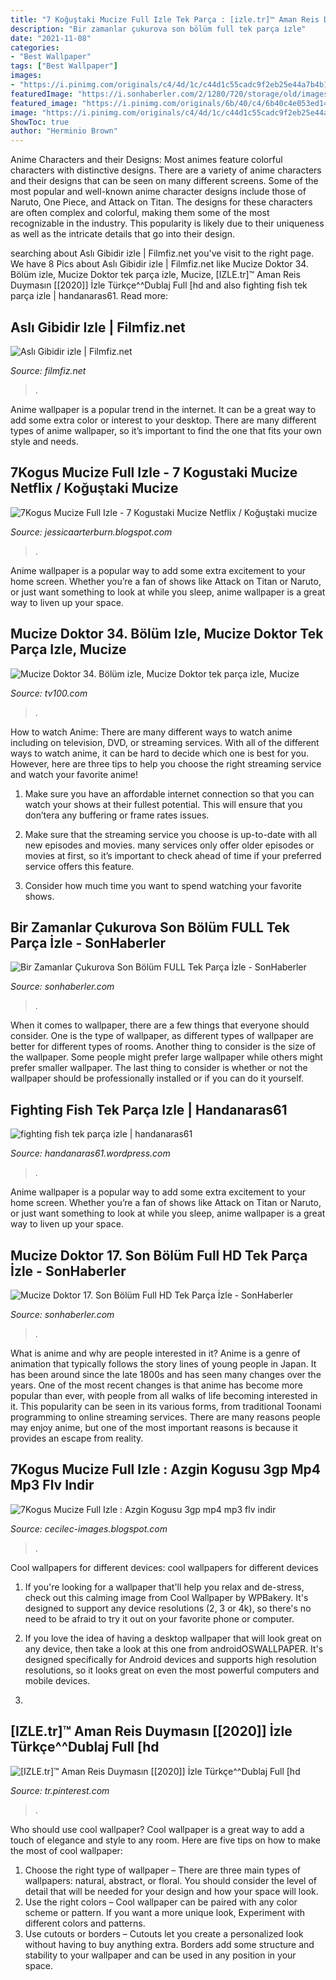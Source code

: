 ```yaml
---
title: "7 Koğuştaki Mucize Full Izle Tek Parça : [izle.tr]™ Aman Reis Duymasın [[2020]] İzle Türkçe^^dublaj Full [hd"
description: "Bir zamanlar çukurova son bölüm full tek parça i̇zle"
date: "2021-11-08"
categories:
- "Best Wallpaper"
tags: ["Best Wallpaper"]
images:
- "https://i.pinimg.com/originals/c4/4d/1c/c44d1c55cadc9f2eb25e44a7b4b1e227.jpg"
featuredImage: "https://i.sonhaberler.com/2/1280/720/storage/old/images/video/cover_zuleyha-yilmaz.jpg"
featured_image: "https://i.pinimg.com/originals/6b/40/c4/6b40c4e053ed148911ee21cbc99ce4f1.jpg"
image: "https://i.pinimg.com/originals/c4/4d/1c/c44d1c55cadc9f2eb25e44a7b4b1e227.jpg"
ShowToc: true
author: "Herminio Brown"
---
```



Anime Characters and their Designs: Most animes feature colorful characters with distinctive designs.
There are a variety of anime characters and their designs that can be seen on many different screens. Some of the most popular and well-known anime character designs include those of Naruto, One Piece, and Attack on Titan. The designs for these characters are often complex and colorful, making them some of the most recognizable in the industry. This popularity is likely due to their uniqueness as well as the intricate details that go into their design.

	

		
searching about Aslı Gibidir izle | Filmfiz.net you've visit to the right page. We have 8 Pics about Aslı Gibidir izle | Filmfiz.net like Mucize Doktor 34. Bölüm izle, Mucize Doktor tek parça izle, Mucize, [IZLE.tr]™ Aman Reis Duymasın [[2020]] İzle Türkçe^^Dublaj Full [hd and also fighting fish tek parça izle | handanaras61. Read more:
		
    
## Aslı Gibidir Izle | Filmfiz.net

<img loading=lazy src="https://filmfiz.net/wp-content/uploads/2019/08/asli-gibidir-izle.jpg" onerror="this.onerror=null;this.src='https://tse1.mm.bing.net/th?id=OIP.r-nrs9jlakoglDc_K9STHgAAAA&amp;pid=15.1';" alt="Aslı Gibidir izle | Filmfiz.net">

_Source: filmfiz.net_

>. 

	

Anime wallpaper is a popular trend in the internet. It can be a great way to add some extra color or interest to your desktop. There are many different types of anime wallpaper, so it’s important to find the one that fits your own style and needs.

    
## 7Kogus Mucize Full Izle - 7 Kogustaki Mucize Netflix / Koğuştaki Mucize

<img loading=lazy src="https://i.ytimg.com/vi/wZkTJDuI3No/maxresdefault.jpg" onerror="this.onerror=null;this.src='https://tse3.mm.bing.net/th?id=OIP.a2N7-VRbnX7EMbZcKCdmjQHaEK&amp;pid=15.1';" alt="7Kogus Mucize Full Izle - 7 Kogustaki Mucize Netflix / Koğuştaki mucize">

_Source: jessicaarterburn.blogspot.com_

>. 

	

Anime wallpaper is a popular way to add some extra excitement to your home screen. Whether you’re a fan of shows like Attack on Titan or Naruto, or just want something to look at while you sleep, anime wallpaper is a great way to liven up your space.

    
## Mucize Doktor 34. Bölüm Izle, Mucize Doktor Tek Parça Izle, Mucize

<img loading=lazy src="https://i.tv100.com/storage/files/images/2020/10/22/mucize-doktor-34-son-bolum-07Uw_cover.jpg" onerror="this.onerror=null;this.src='https://tse3.mm.bing.net/th?id=OIP.COQWMgMrFTCC1tUOjfWcCQHaEK&amp;pid=15.1';" alt="Mucize Doktor 34. Bölüm izle, Mucize Doktor tek parça izle, Mucize">

_Source: tv100.com_

>. 

	

How to watch Anime: There are many different ways to watch anime including on television, DVD, or streaming services.
With all of the different ways to watch anime, it can be hard to decide which one is best for you. However, here are three tips to help you choose the right streaming service and watch your favorite anime!
1. Make sure you have an affordable internet connection so that you can watch your shows at their fullest potential. This will ensure that you don’tera any buffering or frame rates issues.

2. Make sure that the streaming service you choose is up-to-date with all new episodes and movies. many services only offer older episodes or movies at first, so it’s important to check ahead of time if your preferred service offers this feature.

3. Consider how much time you want to spend watching your favorite shows.

    
## Bir Zamanlar Çukurova Son Bölüm FULL Tek Parça İzle - SonHaberler

<img loading=lazy src="https://i.sonhaberler.com/2/1280/720/storage/old/images/video/cover_zuleyha-yilmaz.jpg" onerror="this.onerror=null;this.src='https://tse2.mm.bing.net/th?id=OIP.8dHc9rPzNGEBhPCj4TUt4QHaEK&amp;pid=15.1';" alt="Bir Zamanlar Çukurova Son Bölüm FULL Tek Parça İzle - SonHaberler">

_Source: sonhaberler.com_

>. 

	

When it comes to wallpaper, there are a few things that everyone should consider. One is the type of wallpaper, as different types of wallpaper are better for different types of rooms. Another thing to consider is the size of the wallpaper. Some people might prefer large wallpaper while others might prefer smaller wallpaper. The last thing to consider is whether or not the wallpaper should be professionally installed or if you can do it yourself.

    
## Fighting Fish Tek Parça Izle | Handanaras61

<img loading=lazy src="https://handanaras61.files.wordpress.com/2013/08/image-1212.jpg" onerror="this.onerror=null;this.src='https://tse4.mm.bing.net/th?id=OIP.ljz2Q9QnjhFkx7SgqUNz3gAAAA&amp;pid=15.1';" alt="fighting fish tek parça izle | handanaras61">

_Source: handanaras61.wordpress.com_

>. 

	

Anime wallpaper is a popular way to add some extra excitement to your home screen. Whether you’re a fan of shows like Attack on Titan or Naruto, or just want something to look at while you sleep, anime wallpaper is a great way to liven up your space.

    
## Mucize Doktor 17. Son Bölüm Full HD Tek Parça İzle - SonHaberler

<img loading=lazy src="https://i.sonhaberler.com/2/1280/720/storage/files/images/2020/01/10/mucize-doktor-uiDn_cover.jpg" onerror="this.onerror=null;this.src='https://tse4.mm.bing.net/th?id=OIP.fE0UidqyVxjWlYDI2e-fXwHaEK&amp;pid=15.1';" alt="Mucize Doktor 17. Son Bölüm Full HD Tek Parça İzle - SonHaberler">

_Source: sonhaberler.com_

>. 

	

What is anime and why are people interested in it?
Anime is a genre of animation that typically follows the story lines of young people in Japan. It has been around since the late 1800s and has seen many changes over the years. One of the most recent changes is that anime has become more popular than ever, with people from all walks of life becoming interested in it. This popularity can be seen in its various forms, from traditional Toonami programming to online streaming services. There are many reasons people may enjoy anime, but one of the most important reasons is because it provides an escape from reality.

    
## 7Kogus Mucize Full Izle : Azgin Kogusu 3gp Mp4 Mp3 Flv Indir

<img loading=lazy src="https://i.pinimg.com/originals/6b/40/c4/6b40c4e053ed148911ee21cbc99ce4f1.jpg" onerror="this.onerror=null;this.src='https://tse4.mm.bing.net/th?id=OIP.KgU-mjx42AO2z-HAUkU4FQHaHa&amp;pid=15.1';" alt="7Kogus Mucize Full Izle : Azgin Kogusu 3gp mp4 mp3 flv indir">

_Source: cecilec-images.blogspot.com_

>. 

	

Cool wallpapers for different devices:
cool wallpapers for different devices 

1. If you're looking for a wallpaper that'll help you relax and de-stress, check out this calming image from Cool Wallpaper by WPBakery. It's designed to support any device resolutions (2, 3 or 4k), so there's no need to be afraid to try it out on your favorite phone or computer.

2. If you love the idea of having a desktop wallpaper that will look great on any device, then take a look at this one from androidOSWALLPAPER. It's designed specifically for Android devices and supports high resolution resolutions, so it looks great on even the most powerful computers and mobile devices.

3.

    
## [IZLE.tr]™ Aman Reis Duymasın [[2020]] İzle Türkçe^^Dublaj Full [hd

<img loading=lazy src="https://i.pinimg.com/originals/c4/4d/1c/c44d1c55cadc9f2eb25e44a7b4b1e227.jpg" onerror="this.onerror=null;this.src='https://tse2.mm.bing.net/th?id=OIP.CaHMC6UAh9lUFDyLAohf6QAAAA&amp;pid=15.1';" alt="[IZLE.tr]™ Aman Reis Duymasın [[2020]] İzle Türkçe^^Dublaj Full [hd">

_Source: tr.pinterest.com_

>. 

	

Who should use cool wallpaper?
Cool wallpaper is a great way to add a touch of elegance and style to any room. Here are five tips on how to make the most of cool wallpaper: 
1) Choose the right type of wallpaper – There are three main types of wallpapers: natural, abstract, or floral. You should consider the level of detail that will be needed for your design and how your space will look. 
2) Use the right colors – Cool wallpaper can be paired with any color scheme or pattern. If you want a more unique look, Experiment with different colors and patterns. 
3) Use cutouts or borders – Cutouts let you create a personalized look without having to buy anything extra. Borders add some structure and stability to your wallpaper and can be used in any position in your space.

